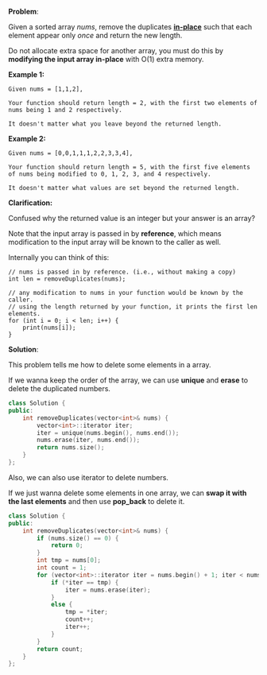 **Problem**:

Given a sorted array *nums*, remove the duplicates [**in-place**](https://en.wikipedia.org/wiki/In-place_algorithm) such that each element appear only *once* and return the new length.

Do not allocate extra space for another array, you must do this by **modifying the input array in-place** with O(1) extra memory.

**Example 1:**

```
Given nums = [1,1,2],

Your function should return length = 2, with the first two elements of nums being 1 and 2 respectively.

It doesn't matter what you leave beyond the returned length.
```

**Example 2:**

```
Given nums = [0,0,1,1,1,2,2,3,3,4],

Your function should return length = 5, with the first five elements of nums being modified to 0, 1, 2, 3, and 4 respectively.

It doesn't matter what values are set beyond the returned length.
```

**Clarification:**

Confused why the returned value is an integer but your answer is an array?

Note that the input array is passed in by **reference**, which means modification to the input array will be known to the caller as well.

Internally you can think of this:

```
// nums is passed in by reference. (i.e., without making a copy)
int len = removeDuplicates(nums);

// any modification to nums in your function would be known by the caller.
// using the length returned by your function, it prints the first len elements.
for (int i = 0; i < len; i++) {
    print(nums[i]);
}
```

**Solution**:

This problem tells me how to delete some elements in a array.

If we wanna keep the order of the array, we can use **unique** and **erase** to delete the duplicated numbers.

```c++
class Solution {
public:
    int removeDuplicates(vector<int>& nums) {
        vector<int>::iterator iter;
        iter = unique(nums.begin(), nums.end());
        nums.erase(iter, nums.end());
        return nums.size();
    }
};
```

Also, we can also use iterator to delete numbers.

If we just wanna delete some elements in one array, we can **swap it with the last elements** and then use **pop_back** to delete it.

```c++
class Solution {
public:
    int removeDuplicates(vector<int>& nums) {
        if (nums.size() == 0) {
            return 0;
        }
        int tmp = nums[0];
        int count = 1;
        for (vector<int>::iterator iter = nums.begin() + 1; iter < nums.end();) {
            if (*iter == tmp) {
                iter = nums.erase(iter);
            }
            else {
                tmp = *iter;
                count++;
                iter++;
            }
        }
        return count;
    }
};
```

